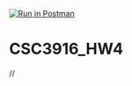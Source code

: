 [![Run in Postman](https://run.pstmn.io/button.svg)](https://god.postman.co/run-collection/10ea5666a986db052b1a?action=collection%2Fimport)
# CSC3916_HW4



//
